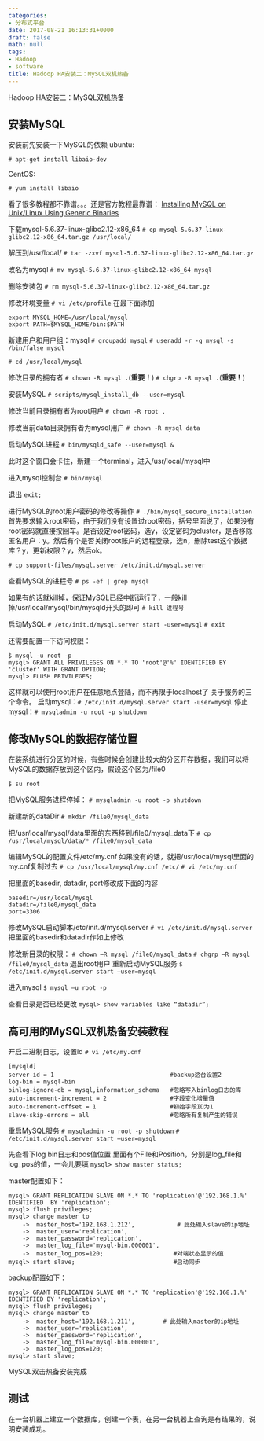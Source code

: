 ```yaml
---
categories:
- 分布式平台
date: 2017-08-21 16:13:31+0000
draft: false
math: null
tags:
- Hadoop
- software
title: Hadoop HA安装二：MySQL双机热备
---
```

Hadoop HA安装二：MySQL双机热备

<!--more-->

## 安装MySQL
安装前先安装一下MySQL的依赖
ubuntu:
```
# apt-get install libaio-dev
```

CentOS:
```
# yum install libaio
```

看了很多教程都不靠谱。。。还是官方教程最靠谱：
[Installing MySQL on Unix/Linux Using Generic Binaries](https://dev.mysql.com/doc/refman/5.6/en/binary-installation.html)

下载mysql-5.6.37-linux-glibc2.12-x86_64
`# cp mysql-5.6.37-linux-glibc2.12-x86_64.tar.gz /usr/local/`

解压到/usr/local/
`# tar -zxvf mysql-5.6.37-linux-glibc2.12-x86_64.tar.gz`

改名为mysql
`# mv mysql-5.6.37-linux-glibc2.12-x86_64 mysql`

删除安装包
`# rm mysql-5.6.37-linux-glibc2.12-x86_64.tar.gz`

修改环境变量
`# vi /etc/profile`
在最下面添加
```
export MYSQL_HOME=/usr/local/mysql
export PATH=$MYSQL_HOME/bin:$PATH
```

新建用户和用户组：mysql
`# groupadd mysql`
`# useradd -r -g mysql -s /bin/false mysql`

`# cd /usr/local/mysql`

修改目录的拥有者
`# chown -R mysql .`(**重要！**)
`# chgrp -R mysql .`(**重要！**)

安装MySQL
`# scripts/mysql_install_db --user=mysql`

修改当前目录拥有者为root用户
`# chown -R root .`

修改当前data目录拥有者为mysql用户
`# chown -R mysql data`

启动MySQL进程
`# bin/mysqld_safe --user=mysql &`

此时这个窗口会卡住，新建一个terminal，进入/usr/local/mysql中

进入mysql控制台
`# bin/mysql`

退出
`exit;`

进行MySQL的root用户密码的修改等操作
`# ./bin/mysql_secure_installation`
首先要求输入root密码，由于我们没有设置过root密码，括号里面说了，如果没有root密码就直接按回车。是否设定root密码，选y，设定密码为cluster，是否移除匿名用户：y。然后有个是否关闭root账户的远程登录，选n，删除test这个数据库？y，更新权限？y，然后ok。

`# cp support-files/mysql.server /etc/init.d/mysql.server`

查看MySQL的进程号
`# ps -ef | grep mysql`

如果有的话就kill掉，保证MySQL已经中断运行了，一般kill掉/usr/local/mysql/bin/mysqld开头的即可
`# kill 进程号`

启动MySQL
`# /etc/init.d/mysql.server start -user=mysql`
`# exit`


还需要配置一下访问权限：
```
$ mysql -u root -p
mysql> GRANT ALL PRIVILEGES ON *.* TO 'root'@'%' IDENTIFIED BY 'cluster' WITH GRANT OPTION;
mysql> FLUSH PRIVILEGES;
```

这样就可以使用root用户在任意地点登陆，而不再限于localhost了
关于服务的三个命令。
启动mysql：`# /etc/init.d/mysql.server start -user=mysql`
停止mysql：`# mysqladmin -u root -p shutdown`

## 修改MySQL的数据存储位置
在装系统进行分区的时候，有些时候会创建比较大的分区开存数据，我们可以将MySQL的数据存放到这个区内，假设这个区为/file0

`$ su root`

把MySQL服务进程停掉：
`# mysqladmin -u root -p shutdown`

新建新的dataDir
`# mkdir /file0/mysql_data`

把/usr/local/mysql/data里面的东西移到/file0/mysql_data下
`# cp /usr/local/mysql/data/* /file0/mysql_data`

编辑MySQL的配置文件/etc/my.cnf
如果没有的话，就把/usr/local/mysql里面的my.cnf复制过去
`# cp /usr/local/mysql/my.cnf /etc/`
`# vi /etc/my.cnf`

把里面的basedir, datadir, port修改成下面的内容
```
basedir=/usr/local/mysql
datadir=/file0/mysql_data
port=3306
```

修改MySQL启动脚本/etc/init.d/mysql.server
`# vi /etc/init.d/mysql.server`
把里面的basedir和datadir作如上修改

修改新目录的权限：
`# chown –R mysql /file0/mysql_data`
`# chgrp –R mysql /file0/mysql_data`
退出root用户
重新启动MySQL服务
`$ /etc/init.d/mysql.server start –user=mysql`

进入mysql
`$ mysql –u root -p`

查看目录是否已经更改
`mysql> show variables like “datadir”;`

## 高可用的MySQL双机热备安装教程
开启二进制日志，设置id
`# vi /etc/my.cnf`
```
[mysqld]
server-id = 1                                 #backup这台设置2
log-bin = mysql-bin
binlog-ignore-db = mysql,information_schema   #忽略写入binlog日志的库
auto-increment-increment = 2                  #字段变化增量值
auto-increment-offset = 1                     #初始字段ID为1
slave-skip-errors = all                       #忽略所有复制产生的错误    
```

重启MySQL服务
`# mysqladmin -u root -p shutdown`
`# /etc/init.d/mysql.server start –user=mysql`

先查看下log bin日志和pos值位置
里面有个File和Position，分别是log_file和log_pos的值，一会儿要填
`mysql> show master status;`

master配置如下：
```
mysql> GRANT REPLICATION SLAVE ON *.* TO 'replication'@'192.168.1.%' IDENTIFIED  BY 'replication';
mysql> flush privileges;
mysql> change master to
    ->  master_host='192.168.1.212',            # 此处输入slave的ip地址
    ->  master_user='replication',
    ->  master_password='replication',
    ->  master_log_file='mysql-bin.000001',
    ->  master_log_pos=120;                    #对端状态显示的值
mysql> start slave;                            #启动同步
```

backup配置如下：
```
mysql> GRANT REPLICATION SLAVE ON *.* TO 'replication'@'192.168.1.%' IDENTIFIED BY 'replication';
mysql> flush privileges;
mysql> change master to
    ->  master_host='192.168.1.211',        # 此处输入master的ip地址
    ->  master_user='replication',
    ->  master_password='replication',
    ->  master_log_file='mysql-bin.000001',
    ->  master_log_pos=120;
mysql> start slave;
```

MySQL双击热备安装完成

## 测试
在一台机器上建立一个数据库，创建一个表，在另一台机器上查询是有结果的，说明安装成功。